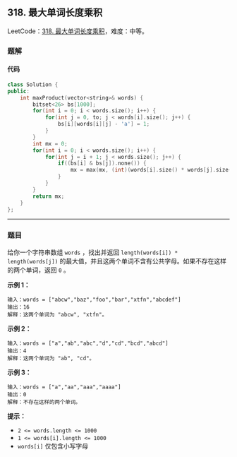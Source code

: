 ## 318. 最大单词长度乘积

LeetCode：[318. 最大单词长度乘积](https://leetcode.cn/problems/maximum-product-of-word-lengths/)，难度：中等。

### 题解

#### 代码

```c++
class Solution {
public:
    int maxProduct(vector<string>& words) {
        bitset<26> bs[1000];
        for(int i = 0; i < words.size(); i++) {
            for(int j = 0, to; j < words[i].size(); j++) {
                bs[i][words[i][j] - 'a'] = 1;
            }
        }
        int mx = 0;
        for(int i = 0; i < words.size(); i++) {
            for(int j = i + 1; j < words.size(); j++) {
                if((bs[i] & bs[j]).none()) {
                    mx = max(mx, (int)(words[i].size() * words[j].size()));
                }
            }
        }
        return mx;
    }
};
```



---



### 题目

给你一个字符串数组 `words` ，找出并返回 `length(words[i]) * length(words[j])` 的最大值，并且这两个单词不含有公共字母。如果不存在这样的两个单词，返回 `0` 。

 

**示例 1：**

```
输入：words = ["abcw","baz","foo","bar","xtfn","abcdef"]
输出：16 
解释：这两个单词为 "abcw", "xtfn"。
```

**示例 2：**

```
输入：words = ["a","ab","abc","d","cd","bcd","abcd"]
输出：4 
解释：这两个单词为 "ab", "cd"。
```

**示例 3：**

```
输入：words = ["a","aa","aaa","aaaa"]
输出：0 
解释：不存在这样的两个单词。
```

 

**提示：**

- `2 <= words.length <= 1000`
- `1 <= words[i].length <= 1000`
- `words[i]` 仅包含小写字母


